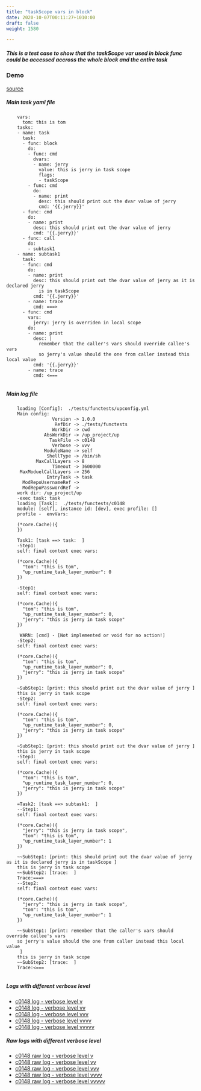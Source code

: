 ```yaml
---
title: "taskScope vars in block"
date: 2020-10-07T00:11:27+1010:00
draft: false
weight: 1580

---
```


##### This is a test case to show that the taskScope var used in block func could be accessed accross the whole block and the entire task


### Demo








[source](https://github.com/upcmd/up/blob/master/tests/functests/c0148.yml)

##### Main task yaml file
```
    vars:
      tom: this is tom
    tasks:
    - name: task
      task:
      - func: block
        do:
        - func: cmd
          dvars:
          - name: jerry
            value: this is jerry in task scope
            flags:
            - taskScope
        - func: cmd
          do:
          - name: print
            desc: this should print out the dvar value of jerry
            cmd: '{{.jerry}}'
      - func: cmd
        do:
        - name: print
          desc: this should print out the dvar value of jerry
          cmd: '{{.jerry}}'
      - func: call
        do:
        - subtask1
    - name: subtask1
      task:
      - func: cmd
        do:
        - name: print
          desc: this should print out the dvar value of jerry as it is declared jerry
            is in taskScope
          cmd: '{{.jerry}}'
        - name: trace
          cmd: ===>
      - func: cmd
        vars:
          jerry: jerry is overriden in local scope
        do:
        - name: print
          desc: |
            remember that the caller's vars should override callee's vars
            so jerry's value should the one from caller instead this local value
          cmd: '{{.jerry}}'
        - name: trace
          cmd: <===
    
```
##### Main log file
```
    loading [Config]:  ./tests/functests/upconfig.yml
    Main config:
                 Version -> 1.0.0
                  RefDir -> ./tests/functests
                 WorkDir -> cwd
              AbsWorkDir -> /up_project/up
                TaskFile -> c0148
                 Verbose -> vvv
              ModuleName -> self
               ShellType -> /bin/sh
           MaxCallLayers -> 8
                 Timeout -> 3600000
     MaxModuelCallLayers -> 256
               EntryTask -> task
      ModRepoUsernameRef -> 
      ModRepoPasswordRef -> 
    work dir: /up_project/up
    -exec task: task
    loading [Task]:  ./tests/functests/c0148
    module: [self], instance id: [dev], exec profile: []
    profile -  envVars:
    
    (*core.Cache)({
    })
    
    Task1: [task ==> task:  ]
    -Step1:
    self: final context exec vars:
    
    (*core.Cache)({
      "tom": "this is tom",
      "up_runtime_task_layer_number": 0
    })
    
    -Step1:
    self: final context exec vars:
    
    (*core.Cache)({
      "tom": "this is tom",
      "up_runtime_task_layer_number": 0,
      "jerry": "this is jerry in task scope"
    })
    
     WARN: [cmd] - [Not implemented or void for no action!]
    -Step2:
    self: final context exec vars:
    
    (*core.Cache)({
      "tom": "this is tom",
      "up_runtime_task_layer_number": 0,
      "jerry": "this is jerry in task scope"
    })
    
    ~SubStep1: [print: this should print out the dvar value of jerry ]
    this is jerry in task scope
    -Step2:
    self: final context exec vars:
    
    (*core.Cache)({
      "tom": "this is tom",
      "up_runtime_task_layer_number": 0,
      "jerry": "this is jerry in task scope"
    })
    
    ~SubStep1: [print: this should print out the dvar value of jerry ]
    this is jerry in task scope
    -Step3:
    self: final context exec vars:
    
    (*core.Cache)({
      "tom": "this is tom",
      "up_runtime_task_layer_number": 0,
      "jerry": "this is jerry in task scope"
    })
    
    =Task2: [task ==> subtask1:  ]
    --Step1:
    self: final context exec vars:
    
    (*core.Cache)({
      "jerry": "this is jerry in task scope",
      "tom": "this is tom",
      "up_runtime_task_layer_number": 1
    })
    
    ~~SubStep1: [print: this should print out the dvar value of jerry as it is declared jerry is in taskScope ]
    this is jerry in task scope
    ~~SubStep2: [trace:  ]
    Trace:===>
    --Step2:
    self: final context exec vars:
    
    (*core.Cache)({
      "jerry": "this is jerry in task scope",
      "tom": "this is tom",
      "up_runtime_task_layer_number": 1
    })
    
    ~~SubStep1: [print: remember that the caller's vars should override callee's vars
    so jerry's value should the one from caller instead this local value
     ]
    this is jerry in task scope
    ~~SubStep2: [trace:  ]
    Trace:<===
    
```


##### Logs with different verbose level
* [c0148 log - verbose level v](../../logs/c0148_v)
* [c0148 log - verbose level vv](../../logs/c0148_vv)
* [c0148 log - verbose level vvv](../../logs/c0148_vvvv)
* [c0148 log - verbose level vvvv](../../logs/c0148_vvvv)
* [c0148 log - verbose level vvvvv](../../logs/c0148_vvvvv)

##### Raw logs with different verbose level
* [c0148 raw log - verbose level v](../../reflogs/c0148_v.log)
* [c0148 raw log - verbose level vv](../../reflogs/c0148_vv.log)
* [c0148 raw log - verbose level vvv](../../reflogs/c0148_vvv.log)
* [c0148 raw log - verbose level vvvv](../../reflogs/c0148_vvvv.log)
* [c0148 raw log - verbose level vvvvv](../../reflogs/c0148_vvvvv.log)







